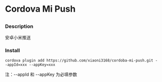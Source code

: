 # Cordova Mi Push

## 

### Description

安卓小米推送

### Install

`cordova plugin add https://github.com/xiaoni3168/cordoba-mi-push.git --appId=xxx --appKey=xxx`

注：--appId 和 --appKey 为必填参数